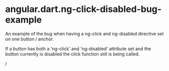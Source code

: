 # angular.dart.ng-click-disabled-bug-example
An example of the bug when having a ng-click and ng-disabled directive set on one button / anchor.

If a button has both a 'ng-click' and 'ng-disabled' attribute set and the button currently is disabled the click function still is being called.

/
